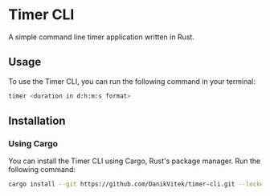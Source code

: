 # Timer CLI

A simple command line timer application written in Rust.

## Usage

To use the Timer CLI, you can run the following command in your terminal:

```bash
timer <duration in d:h:m:s format>
```

## Installation

### Using Cargo

You can install the Timer CLI using Cargo, Rust's package manager. Run the following command:

```bash
cargo install --git https://github.com/DanikVitek/timer-cli.git --locked
```
